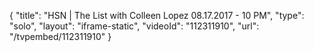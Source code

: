 {
    "title": "HSN | The List with Colleen Lopez 08.17.2017 - 10 PM",
    "type": "solo",
    "layout": "iframe-static",
    "videoId": "112311910",
    "url": "\/tvpembed\/112311910"
}